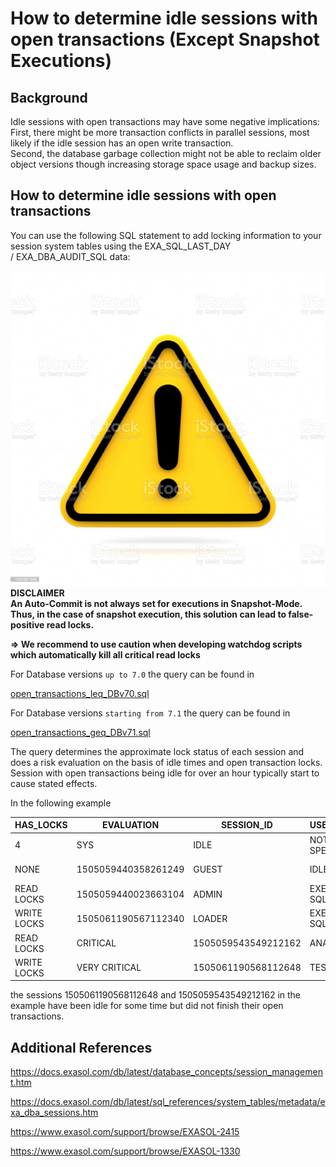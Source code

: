 # How to determine idle sessions with open transactions (Except Snapshot Executions) 
## Background

Idle sessions with open transactions may have some negative implications:  
First, there might be more transaction conflicts in parallel sessions, most likely if the idle session has an open write transaction.  
Second, the database garbage collection might not be able to reclaim older object versions though increasing storage space usage and backup sizes.

## How to determine idle sessions with open transactions

You can use the following SQL statement to add locking information to your session system tables using the EXA_SQL_LAST_DAY / EXA_DBA_AUDIT_SQL data:

![](images/exa-Peggy_0-1620655484790.jpeg)**DISCLAIMER  
An Auto-Commit is not always set for executions in Snapshot-Mode. Thus, in the case of snapshot execution, this solution can lead to false-positive read locks.**

**=> We recommend to use caution when developing watchdog scripts which automatically kill all critical read locks**

For Database versions `up to 7.0` the query can be found in

[open_transactions_leq_DBv70.sql](https://raw.githubusercontent.com/exasol/exa-toolbox/master/utilities/open_transactions_leq_DBv70.sql) 

For Database versions `starting from 7.1` the query can be found in

[open_transactions_geq_DBv71.sql](https://raw.githubusercontent.com/exasol/exa-toolbox/master/utilities/open_transactions_geq_DBv71.sql) 

The query determines the approximate lock status of each session and does a risk evaluation on the basis of idle times and open transaction locks. Session with open transactions being idle for over an hour typically start to cause stated effects.

In the following example



| HAS_LOCKS | EVALUATION | SESSION_ID | USER_NAME | STATUS | COMMAND_NAME | DURATION | ... |
| --- | --- | --- | --- | --- | --- | --- | --- |
|  4 | SYS | IDLE | NOT SPECIFIED | 0:00:02 | ... |
| NONE |  1505059440358261249 | GUEST | IDLE | NOT SPECIFIED | 3:28:20 | ... |
| READ LOCKS |  1505059440023663104 | ADMIN | EXECUTE SQL | SELECT | 0:00:01 | ... |
| WRITE LOCKS |  1505061190567112340 | LOADER | EXECUTE SQL | MERGE | 0:11:02 | ... |
| READ LOCKS | CRITICAL | 1505059543549212162 | ANALYST | IDLE | NOT SPECIFIED | 1:26:19 | ... |
| WRITE LOCKS | VERY CRITICAL | 1505061190568112648 | TESTER | IDLE | NOT SPECIFIED | 2:10:02 | ... |

the sessions 1505061190568112648 and 1505059543549212162 in the example have been idle for some time but did not finish their open transactions.

## Additional References

<https://docs.exasol.com/db/latest/database_concepts/session_management.htm>

<https://docs.exasol.com/db/latest/sql_references/system_tables/metadata/exa_dba_sessions.htm>

<https://www.exasol.com/support/browse/EXASOL-2415>

<https://www.exasol.com/support/browse/EXASOL-1330>

